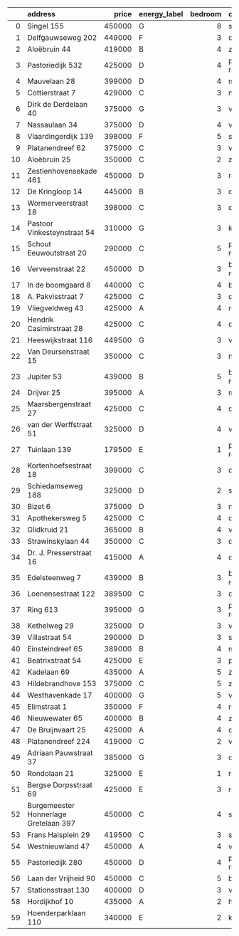 |    | address                               |   price | energy_label   |   bedroom | city                |   house_age |   house_id |
|---:|:--------------------------------------|--------:|:---------------|----------:|:--------------------|------------:|-----------:|
|  0 | Singel 155                            |  450000 | G              |         8 | schiedam            |         138 |   43411413 |
|  1 | Delfgauwseweg 202                     |  449000 | F              |         3 | delft               |          97 |   43402388 |
|  2 | Aloëbruin 44                          |  419000 | B              |         4 | zoetermeer          |          34 |   43401627 |
|  3 | Pastoriedijk 532                      |  425000 | D              |         4 | pernis-rotterdam    |        2024 |   43405993 |
|  4 | Mauvelaan 28                          |  399000 | D              |         4 | maassluis           |          63 |   43409225 |
|  5 | Cottierstraat 7                       |  429000 | C              |         3 | naaldwijk           |          33 |   43465417 |
|  6 | Dirk de Derdelaan 40                  |  375000 | G              |         3 | vlaardingen         |          65 |   43406419 |
|  7 | Nassaulaan 34                         |  375000 | D              |         4 | vlaardingen         |          86 |   43402797 |
|  8 | Vlaardingerdijk 139                   |  398000 | F              |         5 | schiedam            |          95 |   43418579 |
|  9 | Platanendreef 62                      |  375000 | C              |         3 | vlaardingen         |          39 |   43404240 |
| 10 | Aloëbruin 25                          |  350000 | C              |         2 | zoetermeer          |          34 |   43400513 |
| 11 | Zestienhovensekade 461                |  450000 | D              |         3 | rotterdam           |          66 |   43408068 |
| 12 | De Kringloop 14                       |  445000 | B              |         3 | delft               |          32 |   43401598 |
| 13 | Wormerveerstraat 18                   |  398000 | C              |         3 | den-haag            |          74 |   43465786 |
| 14 | Pastoor Vinkesteynstraat 54           |  310000 | G              |         3 | kwintsheul          |          86 |   43459042 |
| 15 | Schout Eeuwoutstraat 20               |  290000 | C              |         5 | pernis-rotterdam    |          47 |   43408539 |
| 16 | Verveenstraat 22                      |  450000 | D              |         3 | berkel-en-rodenrijs |          64 |   43485847 |
| 17 | In de boomgaard 8                     |  440000 | C              |         4 | bergschenhoek       |          56 |   43497516 |
| 18 | A. Pakvisstraat 7                     |  425000 | C              |         3 | den-haag            |          42 |   43496246 |
| 19 | Vliegveldweg 43                       |  425000 | A              |         4 | rotterdam           |          65 |   43473799 |
| 20 | Hendrik Casimirstraat 28              |  425000 | C              |         4 | delft               |          75 |   43474953 |
| 21 | Heeswijkstraat 116                    |  449500 | G              |         3 | voorburg            |          74 |   43483781 |
| 22 | Van Deursenstraat 15                  |  350000 | C              |         3 | naaldwijk           |          89 |   43417918 |
| 23 | Jupiter 53                            |  439000 | B              |         5 | berkel-en-rodenrijs |          51 |   43493158 |
| 24 | Drijver 25                            |  395000 | A              |         3 | maassluis           |          42 |   43418086 |
| 25 | Maarsbergenstraat 27                  |  425000 | C              |         4 | den-haag            |          75 |   43497367 |
| 26 | van der Werffstraat 51                |  325000 | D              |         4 | vlaardingen         |          65 |   43400613 |
| 27 | Tuinlaan 139                          |  179500 | E              |         1 | pernis-rotterdam    |         124 |   43415001 |
| 28 | Kortenhoefsestraat 18                 |  399000 | C              |         3 | den-haag            |          97 |   43418862 |
| 29 | Schiedamseweg 188                     |  325000 | D              |         2 | schiedam            |         101 |   43411560 |
| 30 | Bizet 6                               |  375000 | D              |         3 | naaldwijk           |          52 |   43410359 |
| 31 | Apothekersweg 5                       |  425000 | C              |         4 | delft               |          34 |   42327517 |
| 32 | Glidkruid 21                          |  365000 | B              |         4 | vlaardingen         |          39 |   43417866 |
| 33 | Strawinskylaan 44                     |  350000 | C              |         3 | delft               |          48 |   43417659 |
| 34 | Dr. J. Presserstraat 16               |  415000 | A              |         4 | den-haag            |          42 |   43417458 |
| 35 | Edelsteenweg 7                        |  439000 | B              |         3 | berkel-en-rodenrijs |          46 |   43411075 |
| 36 | Loenensestraat 122                    |  389500 | C              |         3 | den-haag            |         118 |   42324079 |
| 37 | Ring 613                              |  395000 | G              |         3 | pernis-rotterdam    |          97 |   43496243 |
| 38 | Kethelweg 29                          |  325000 | D              |         3 | vlaardingen         |          91 |   43452830 |
| 39 | Villastraat 54                        |  290000 | D              |         3 | schiedam            |         133 |   43479376 |
| 40 | Einsteindreef 65                      |  389000 | B              |         4 | maassluis           |          41 |   43408652 |
| 41 | Beatrixstraat 54                      |  425000 | E              |         3 | poeldijk            |          68 |   43410422 |
| 42 | Kadelaan 69                           |  435000 | A              |         5 | zoetermeer          |          41 |   43411932 |
| 43 | Hildebrandhove 153                    |  375000 | C              |         5 | zoetermeer          |          46 |   43498791 |
| 44 | Westhavenkade 17                      |  400000 | G              |         5 | vlaardingen         |         124 |   42196845 |
| 45 | Elimstraat 1                          |  350000 | F              |         4 | rotterdam           |          66 |   43497013 |
| 46 | Nieuwewater 65                        |  400000 | B              |         4 | zoetermeer          |          50 |   43491452 |
| 47 | De Bruijnvaart 25                     |  425000 | A              |         4 | den-haag            |          21 |   43407078 |
| 48 | Platanendreef 224                     |  419000 | C              |         2 | vlaardingen         |          38 |   43418824 |
| 49 | Adriaan Pauwstraat 37                 |  385000 | G              |         3 | delft               |          96 |   43494940 |
| 50 | Rondolaan 21                          |  325000 | E              |         1 | rotterdam           |         108 |   42116063 |
| 51 | Bergse Dorpsstraat 69                 |  425000 | E              |         3 | rotterdam           |         103 |   42302697 |
| 52 | Burgemeester Honnerlage Gretelaan 397 |  450000 | C              |         4 | schiedam            |          35 |   43481836 |
| 53 | Frans Halsplein 29                    |  419500 | C              |         3 | schiedam            |          93 |   43419624 |
| 54 | Westnieuwland 47                      |  450000 | A              |         4 | vlaardingen         |          25 |   42321236 |
| 55 | Pastoriedijk 280                      |  450000 | D              |         4 | pernis-rotterdam    |         124 |   42316553 |
| 56 | Laan der Vrijheid 90                  |  450000 | C              |         5 | bergschenhoek       |          57 |   43415959 |
| 57 | Stationsstraat 130                    |  400000 | D              |         3 | vlaardingen         |         124 |   43419540 |
| 58 | Hordijkhof 10                         |  435000 | A              |         2 | honselersdijk       |          23 |   43403708 |
| 59 | Hoenderparklaan 110                   |  340000 | E              |         2 | kwintsheul          |          99 |   43487870 |